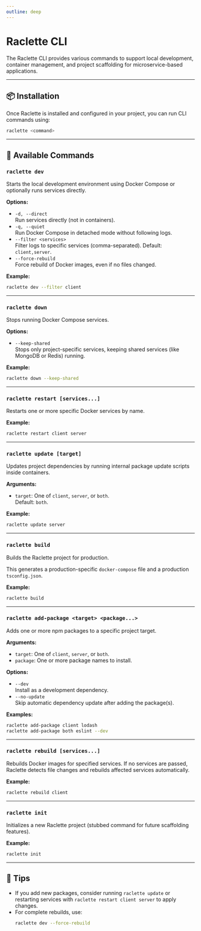 ```yaml
---
outline: deep
---
```


# Raclette CLI

The Raclette CLI provides various commands to support local development, container management, and project scaffolding for microservice-based applications.

---

## 📦 Installation

Once Raclette is installed and configured in your project, you can run CLI commands using:

```bash
raclette <command>
```

---

## 🔧 Available Commands

### `raclette dev`

Starts the local development environment using Docker Compose or optionally runs services directly.

**Options:**

- `-d, --direct`  
  Run services directly (not in containers).
- `-q, --quiet`  
  Run Docker Compose in detached mode without following logs.
- `--filter <services>`  
  Filter logs to specific services (comma-separated). Default: `client,server`.
- `--force-rebuild`  
  Force rebuild of Docker images, even if no files changed.

**Example:**

```bash
raclette dev --filter client
```

---

### `raclette down`

Stops running Docker Compose services.

**Options:**

- `--keep-shared`  
  Stops only project-specific services, keeping shared services (like MongoDB or Redis) running.

**Example:**

```bash
raclette down --keep-shared
```

---

### `raclette restart [services...]`

Restarts one or more specific Docker services by name.

**Example:**

```bash
raclette restart client server
```

---

### `raclette update [target]`

Updates project dependencies by running internal package update scripts inside containers.

**Arguments:**

- `target`: One of `client`, `server`, or `both`.  
  Default: `both`.

**Example:**

```bash
raclette update server
```

---

### `raclette build`

Builds the Raclette project for production.

This generates a production-specific `docker-compose` file and a production `tsconfig.json`.

**Example:**

```bash
raclette build
```

---

### `raclette add-package <target> <package...>`

Adds one or more npm packages to a specific project target.

**Arguments:**

- `target`: One of `client`, `server`, or `both`.
- `package`: One or more package names to install.

**Options:**

- `--dev`  
  Install as a development dependency.
- `--no-update`  
  Skip automatic dependency update after adding the package(s).

**Examples:**

```bash
raclette add-package client lodash
raclette add-package both eslint --dev
```

---

### `raclette rebuild [services...]`

Rebuilds Docker images for specified services. If no services are passed, Raclette detects file changes and rebuilds affected services automatically.

**Example:**

```bash
raclette rebuild client
```

---

### `raclette init`

Initializes a new Raclette project (stubbed command for future scaffolding features).

**Example:**

```bash
raclette init
```

---

## 🧠 Tips

- If you add new packages, consider running `raclette update` or restarting services with `raclette restart client server` to apply changes.
- For complete rebuilds, use:
  ```bash
  raclette dev --force-rebuild
  ```

